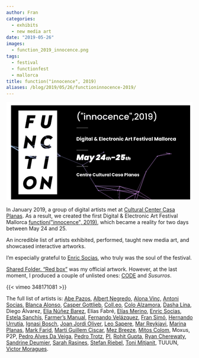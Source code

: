 ```yaml
---
author: Fran
categories:
  - exhibits
  - new media art
date: "2019-05-26"
images:
  - function_2019_innocence.png
tags:
  - festival
  - functionfest
  - mallorca
title: function("innocence", 2019)
aliases: /blog/2019/05/26/functioninnocence-2019/
---
```

![function_2019_innocence.png](function_2019_innocence.png)


In January 2019, a group of digital artists met at [Cultural Center Casa Planas](http://www.casaplanas.org/). As a result, we created the first Digital & Electronic Art Festival Mallorca [function("innocence", 2019)](http://2019.functionfest.com/en/function_home_eng/), which became a reality for two days between May 24 and 25.

An incredible list of artists exhibited, performed, taught new media art, and showcased interactive artworks.

I’m especially grateful to [Enric Socias](https://www.enricsocias.net/), who truly was the soul of the festival.

[Shared Folder. “Red box”](https://fransimo.info/blog/2016/05/07/shared-folder-red-box/) was my official artwork. However, at the last moment, I produced a couple of unlisted ones: [CODE](https://fransimo.info/blog/2019/05/29/code-by-r-mutt/) and *Susurros*.

{{< vimeo 348171081 >}}

The full list of artists is: [Abe Pazos](https://hamoid.com/), [Albert Negredo](http://albertnegredo.net/), [Alona Vinç](https://alonavinc.net/), [Antoni Socias](http://antonisocias.es/), [Blanca Alonso](https://www.blancaalonso.com/), [Casper Gottlieb](https://co-dependent.bandcamp.com/album/code616), [Coll.eo](https://colleo.org/), [Colo Alzamora](https://www.instagram.com/colo.alzamora/), [Dasha Lina](http://dashailina.com/), Diego Álvarez, [Elia Núñez Barez](http://www.elianunezbarez.com/), Elías Fabré, [Elías Merino](http://www.eliasmerino.com/), [Enric Socias](https://www.enricsocias.net/), [Estela Sanchís](https://estelasanchis.com/), [Farmer’s Manual](https://farmersmanual.bandcamp.com/), [Fernando Velázquez](https://www.seditionart.com/fernando-velazquez), [Fran Simó](https://fransimo.info/), [Hernando Urrutia](https://digital-art-video-hernando-urrutia.webnode.pt/), [Ignasi Bosch](http://ignaciobosch.com/), [Joan Jordi Oliver](https://joanjordioliver.com/), [Leo Sapere](https://www.youtube.com/channel/UC7UeYDm7NtCsdPR5Ltyy5iw), [Mar Reykjavi](https://vimeo.com/user10339902), [Marina Planas](https://en.marinaplanasantich.com/), [Mark Farid](https://www.markfarid.com/), [Martí Guillem Ciscar](https://marti-net.blogspot.com/), [Mez Breeze](http://mezbreezedesign.com/), [Mitos Colom](https://vimeo.com/mitoscolom), Moxus, P2P, [Pedro Alves Da Veiga](https://pedroveiga.com/), [Pedro Trotz](http://pedrotrotz.com/), [PI](https://www.facebook.com/musicaPi/), [Rohit Gupta](http://rohitg.in/portfolio/), [Ryan Cherewaty](http://ryancherewaty.com/), [Sandrine Deumier](http://sandrinedeumier.com/), [Sarah Rasines](https://sarahrasines.com/), [Stefan Riebel](http://stefanriebel.de/), [Toni Mitjanit](https://coderspaghetti.wordpress.com/), TUUUN, [Victor Moragues](https://victormoragues.bandcamp.com/releases).

